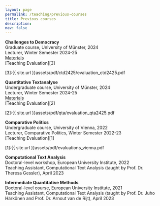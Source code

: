 ```yaml
---
layout: page
permalink: /teaching/previous-courses
title: Previous courses
description: 
nav: false
---
```


<strong>Challenges to Democracy</strong><br>
Graduate course, University of Münster, 2024 <br>
Lecturer, Winter Semester 2024-25 <br>
<a href="{{ site.url }}teaching/ctd2425">Materials</a> <br>
[Teaching Evaluation][3]

[3]:{{ site.url }}assets/pdf/ctd2425/evaluation_ctd2425.pdf



<strong>Quantitative Textanalyse</strong><br>
Undergraduate course, University of Münster, 2024 <br>
Lecturer, Winter Semester 2024-25 <br> 
<a href="{{ site.url }}teaching/qta2425">Materials</a> <br>
[Teaching Evaluation][2]

[2]:{{ site.url }}assets/pdf/qta/evaluation_qta2425.pdf



<strong>Comparative Politics</strong><br>
Undergraduate course, University of Vienna, 2022 <br>
Lecturer, Comparative Politics, Winter Semester 2022-23 <br> 
[Teaching Evaluation][1]

[1]:{{ site.url }}assets/pdf/evaluations_vienna.pdf

<strong>Computational Text Analysis</strong><br>
Doctoral-level workshop, European University Institute, 2022 <br>
Teaching Assistant, Computational Text Analysis (taught by Prof. Dr. Theresa Gessler), April 2023 <br> 

<strong>Intermediate Quantitative Methods</strong><br>
Doctoral-level course, European University Institute, 2021 <br>
Teaching Assistant, Computational Text Analysis (taught by Prof. Dr. Juho Härkönen and Prof. Dr. Arnout van de Rijt), April 2023 <br> <br>
